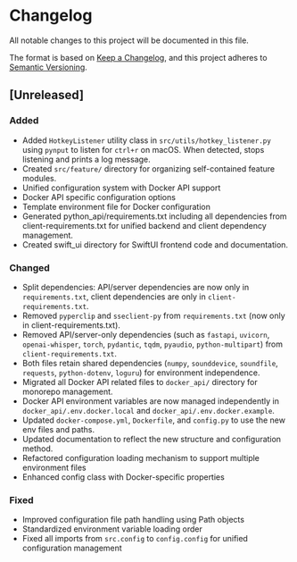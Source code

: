 # Changelog

All notable changes to this project will be documented in this file.

The format is based on [Keep a Changelog](https://keepachangelog.com/en/1.0.0/), and this project adheres to [Semantic Versioning](https://semver.org/spec/v2.0.0.html).

## [Unreleased]
### Added
- Added `HotkeyListener` utility class in `src/utils/hotkey_listener.py` using `pynput` to listen for `ctrl+r` on macOS. When detected, stops listening and prints a log message.
- Created `src/feature/` directory for organizing self-contained feature modules.
- Unified configuration system with Docker API support
- Docker API specific configuration options
- Template environment file for Docker configuration
- Generated python_api/requirements.txt including all dependencies from client-requirements.txt for unified backend and client dependency management.
- Created swift_ui directory for SwiftUI frontend code and documentation.
### Changed
- Split dependencies: API/server dependencies are now only in `requirements.txt`, client dependencies are only in `client-requirements.txt`.
- Removed `pyperclip` and `sseclient-py` from `requirements.txt` (now only in client-requirements.txt).
- Removed API/server-only dependencies (such as `fastapi`, `uvicorn`, `openai-whisper`, `torch`, `pydantic`, `tqdm`, `pyaudio`, `python-multipart`) from `client-requirements.txt`.
- Both files retain shared dependencies (`numpy`, `sounddevice`, `soundfile`, `requests`, `python-dotenv`, `loguru`) for environment independence.
- Migrated all Docker API related files to `docker_api/` directory for monorepo management.
- Docker API environment variables are now managed independently in `docker_api/.env.docker.local` and `docker_api/.env.docker.example`.
- Updated `docker-compose.yml`, `Dockerfile`, and `config.py` to use the new env files and paths.
- Updated documentation to reflect the new structure and configuration method.
- Refactored configuration loading mechanism to support multiple environment files
- Enhanced config class with Docker-specific properties
### Fixed
- Improved configuration file path handling using Path objects
- Standardized environment variable loading order
- Fixed all imports from `src.config` to `config.config` for unified configuration management 